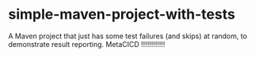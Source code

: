 # simple-maven-project-with-tests
A Maven project that just has some test failures (and skips) at random, to demonstrate result reporting.
MetaCICD !!!!!!!!!!!!
